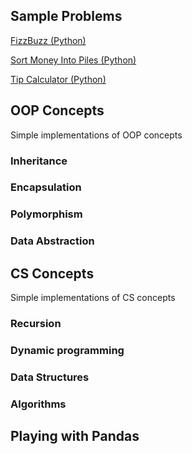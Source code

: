 ## Sample Problems
[FizzBuzz (Python)](https://github.com/SLAldridge/SAldridge/blob/main/FizzBuzz.py)

[Sort Money Into Piles (Python)](https://github.com/SLAldridge/SAldridge/blob/main/Money_Piles.py)

[Tip Calculator (Python)](https://github.com/SLAldridge/SAldridge/blob/main/tip_calculator.py)

## OOP Concepts
Simple implementations of OOP concepts

### Inheritance
### Encapsulation
### Polymorphism
### Data Abstraction

## CS Concepts
Simple implementations of CS concepts

### Recursion

### Dynamic programming

### Data Structures

### Algorithms 

## Playing with Pandas
